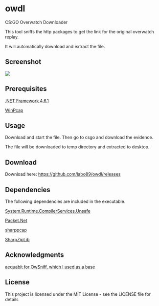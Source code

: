 # owdl
CS:GO Overwatch Downloader

This tool sniffs the http packages to get the link for the original overwatch replay.

It will automatically download and extract the file.

## Screenshot
![](https://github.com/labo89/owdl/blob/master/screenshots/screenshot1.png?raw=true "")

## Prerequisites
[.NET Framework 4.6.1](https://www.microsoft.com/de-de/download/details.aspx?id=49982)

[WinPcap](https://www.winpcap.org/install/default.htm)

## Usage
Download and start the file. Then go to csgo and download the evidence. 

The file will be downloaded to temp directory and extracted to desktop.

## Download
Download here: https://github.com/labo89/owdl/releases

## Dependencies
The following dependencies are included in the executable.

[System.Runtime.CompilerServices.Unsafe](https://github.com/dotnet/runtime/tree/master/src/libraries/System.Runtime.CompilerServices.Unsafe)

[Packet.Net](https://github.com/chmorgan/packetnet)

[sharppcap](https://github.com/chmorgan/sharppcap)

[SharpZipLib](https://github.com/icsharpcode/SharpZipLib)

## Acknowledgments
[aequabit for OwSniff, which I used as a base](https://github.com/aequabit/OwSniff)

## License
This project is licensed under the MIT License - see the LICENSE file for details
